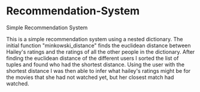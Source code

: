 # Recommendation-System
Simple Recommendation System


This is a simple recommendation system using a nested dictionary. The initial function "minkowski_distance" finds the euclidean distance between Hailey's ratings and the ratings of all the other people in the dictionary.
After finding the euclidean distance of the different users I sorted the list of tuples and found who had the shortest distance.
Using the user with the shortest distance I was then able to infer what hailey's ratings might be for the movies that she had not watched yet, but her closest match had watched.
